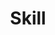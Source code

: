 ---
widget: featurette
headless: true  # This file represents a page section.
title: Skill
weight: 10

# ... Put Your Section Options Here (title etc.) ...

# Showcase personal skills or business features.
# Add/remove as many `feature` blocks below as you like.
# For available icons, see: https://wowchemy.com/docs/page-builder/#icons
feature:
  - icon: python
    icon_pack: fab
    name: Python
    #description: 90%
  #- icon: html5
  #  icon_pack: fab
  #  name: HTML
    #description: 10%
  #- icon: css3
  #  icon_pack: fab
  #  name: CSS
---